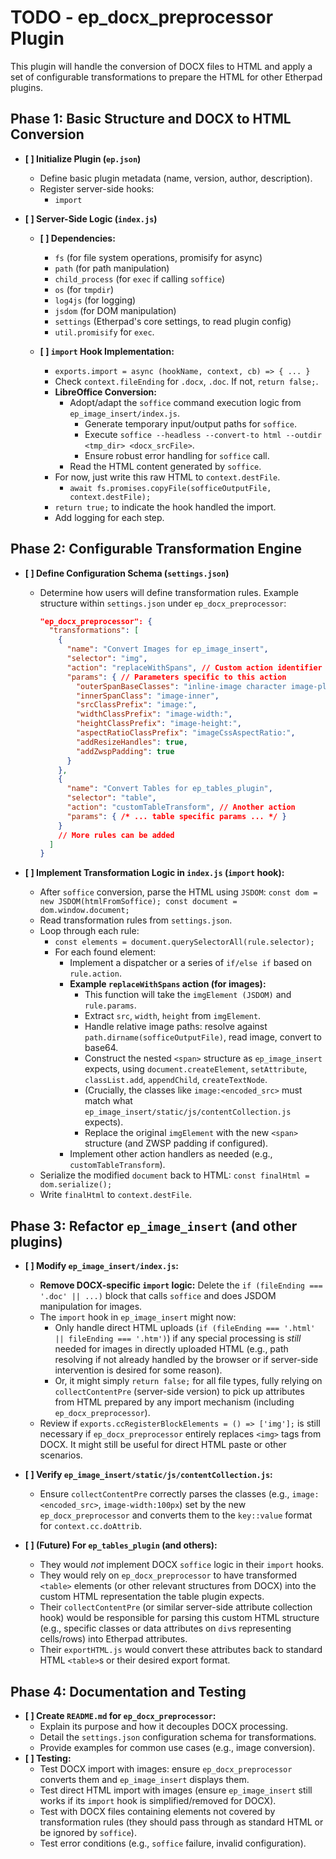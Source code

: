 # TODO - ep_docx_preprocessor Plugin

This plugin will handle the conversion of DOCX files to HTML and apply a set of configurable transformations to prepare the HTML for other Etherpad plugins.

## Phase 1: Basic Structure and DOCX to HTML Conversion

-   **[ ] Initialize Plugin (`ep.json`)**
    -   Define basic plugin metadata (name, version, author, description).
    -   Register server-side hooks:
        -   `import`

-   **[ ] Server-Side Logic (`index.js`)**
    -   **[ ] Dependencies:**
        -   `fs` (for file system operations, promisify for async)
        -   `path` (for path manipulation)
        -   `child_process` (for `exec` if calling `soffice`)
        -   `os` (for `tmpdir`)
        -   `log4js` (for logging)
        -   `jsdom` (for DOM manipulation)
        -   `settings` (Etherpad's core settings, to read plugin config)
        -   `util.promisify` for `exec`.

    -   **[ ] `import` Hook Implementation:**
        -   `exports.import = async (hookName, context, cb) => { ... }`
        -   Check `context.fileEnding` for `.docx`, `.doc`. If not, `return false;`.
        -   **LibreOffice Conversion:**
            -   Adopt/adapt the `soffice` command execution logic from `ep_image_insert/index.js`.
                -   Generate temporary input/output paths for `soffice`.
                -   Execute `soffice --headless --convert-to html --outdir <tmp_dir> <docx_srcFile>`.
                -   Ensure robust error handling for `soffice` call.
            -   Read the HTML content generated by `soffice`.
        -   For now, just write this raw HTML to `context.destFile`.
            -   `await fs.promises.copyFile(sofficeOutputFile, context.destFile);`
        -   `return true;` to indicate the hook handled the import.
        -   Add logging for each step.

## Phase 2: Configurable Transformation Engine

-   **[ ] Define Configuration Schema (`settings.json`)**
    -   Determine how users will define transformation rules. Example structure within `settings.json` under `ep_docx_preprocessor`:
        ```json
        "ep_docx_preprocessor": {
          "transformations": [
            {
              "name": "Convert Images for ep_image_insert",
              "selector": "img",
              "action": "replaceWithSpans", // Custom action identifier
              "params": { // Parameters specific to this action
                "outerSpanBaseClasses": "inline-image character image-placeholder",
                "innerSpanClass": "image-inner",
                "srcClassPrefix": "image:",
                "widthClassPrefix": "image-width:",
                "heightClassPrefix": "image-height:",
                "aspectRatioClassPrefix": "imageCssAspectRatio:",
                "addResizeHandles": true,
                "addZwspPadding": true
              }
            },
            {
              "name": "Convert Tables for ep_tables_plugin",
              "selector": "table",
              "action": "customTableTransform", // Another action
              "params": { /* ... table specific params ... */ }
            }
            // More rules can be added
          ]
        }
        ```

-   **[ ] Implement Transformation Logic in `index.js` (`import` hook):**
    -   After `soffice` conversion, parse the HTML using `JSDOM`: `const dom = new JSDOM(htmlFromSoffice); const document = dom.window.document;`
    -   Read transformation rules from `settings.json`.
    -   Loop through each rule:
        -   `const elements = document.querySelectorAll(rule.selector);`
        -   For each found element:
            -   Implement a dispatcher or a series of `if/else if` based on `rule.action`.
            -   **Example `replaceWithSpans` action (for images):**
                -   This function will take the `imgElement (JSDOM)` and `rule.params`.
                -   Extract `src`, `width`, `height` from `imgElement`.
                -   Handle relative image paths: resolve against `path.dirname(sofficeOutputFile)`, read image, convert to base64.
                -   Construct the nested `<span>` structure as `ep_image_insert` expects, using `document.createElement`, `setAttribute`, `classList.add`, `appendChild`, `createTextNode`.
                -   (Crucially, the classes like `image:<encoded_src>` must match what `ep_image_insert/static/js/contentCollection.js` expects).
                -   Replace the original `imgElement` with the new `<span>` structure (and ZWSP padding if configured).
            -   Implement other action handlers as needed (e.g., `customTableTransform`).
    -   Serialize the modified `document` back to HTML: `const finalHtml = dom.serialize();`
    -   Write `finalHtml` to `context.destFile`.

## Phase 3: Refactor `ep_image_insert` (and other plugins)

-   **[ ] Modify `ep_image_insert/index.js`:**
    -   **Remove DOCX-specific `import` logic:** Delete the `if (fileEnding === '.doc' || ...)` block that calls `soffice` and does JSDOM manipulation for images.
    -   The `import` hook in `ep_image_insert` might now:
        -   Only handle direct HTML uploads (`if (fileEnding === '.html' || fileEnding === '.htm')`) if any special processing is *still* needed for images in directly uploaded HTML (e.g., path resolving if not already handled by the browser or if server-side intervention is desired for some reason).
        -   Or, it might simply `return false;` for all file types, fully relying on `collectContentPre` (server-side version) to pick up attributes from HTML prepared by any import mechanism (including `ep_docx_preprocessor`).
    -   Review if `exports.ccRegisterBlockElements = () => ['img'];` is still necessary if `ep_docx_preprocessor` entirely replaces `<img>` tags from DOCX. It might still be useful for direct HTML paste or other scenarios.

-   **[ ] Verify `ep_image_insert/static/js/contentCollection.js`:**
    -   Ensure `collectContentPre` correctly parses the classes (e.g., `image:<encoded_src>`, `image-width:100px`) set by the new `ep_docx_preprocessor` and converts them to the `key::value` format for `context.cc.doAttrib`.

-   **[ ] (Future) For `ep_tables_plugin` (and others):**
    -   They would *not* implement DOCX `soffice` logic in their `import` hooks.
    -   They would rely on `ep_docx_preprocessor` to have transformed `<table>` elements (or other relevant structures from DOCX) into the custom HTML representation the table plugin expects.
    -   Their `collectContentPre` (or similar server-side attribute collection hook) would be responsible for parsing this custom HTML structure (e.g., specific classes or data attributes on `div`s representing cells/rows) into Etherpad attributes.
    -   Their `exportHTML.js` would convert these attributes back to standard HTML `<table>`s or their desired export format.

## Phase 4: Documentation and Testing

-   **[ ] Create `README.md` for `ep_docx_preprocessor`:**
    -   Explain its purpose and how it decouples DOCX processing.
    -   Detail the `settings.json` configuration schema for transformations.
    -   Provide examples for common use cases (e.g., image conversion).
-   **[ ] Testing:**
    -   Test DOCX import with images: ensure `ep_docx_preprocessor` converts them and `ep_image_insert` displays them.
    -   Test direct HTML import with images (ensure `ep_image_insert` still works if its `import` hook is simplified/removed for DOCX).
    -   Test with DOCX files containing elements not covered by transformation rules (they should pass through as standard HTML or be ignored by `soffice`).
    -   Test error conditions (e.g., `soffice` failure, invalid configuration). 